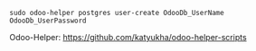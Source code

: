 ```shell
sudo odoo-helper postgres user-create OdooDb_UserName OdooDb_UserPassword
```
Odoo-Helper: https://github.com/katyukha/odoo-helper-scripts